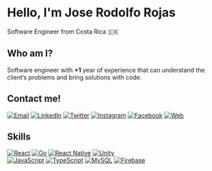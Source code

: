 # Hello, I'm Jose Rodolfo Rojas
Software Engineer from Costa Rica 🇨🇷 

## Who am I?
Software engineer with **+1** year of experience that can understand the client’s problems and bring solutions with code.
## Contact me!
[![Email](https://img.shields.io/badge/mail-jrodolforojas1@gmail.com-D14836?style=for-the-badge&logo=gmail&logoColor=white&labelColor=101010)](mailto:jrodolforojas1@gmail.com)
[![LinkedIn](https://img.shields.io/badge/LinkedIn-Jose_Rodolfo_Rojas-0077B5?style=for-the-badge&logo=linkedin&logoColor=white&labelColor=101010)](https://www.linkedin.com/in/jrodolforojas)
[![Twitter](https://img.shields.io/badge/Twitter-@jrodolforojas-1DA1F2?style=for-the-badge&logo=twitter&logoColor=white&labelColor=101010)](https://twitter.com/jrodolforojas)
[![Instagram](https://img.shields.io/badge/Instagram-@jrodolforojas-E4405F?style=for-the-badge&logo=instagram&logoColor=white&labelColor=101010)](https://instagram.com/jrodolforojas)
[![Facebook](https://img.shields.io/badge/Facebook-@jrodolforojas1-1877F2?style=for-the-badge&logo=facebook&logoColor=white&labelColor=101010)](https://facebook.com/jrodolforojas1)
[![Web](https://img.shields.io/badge/jrodolforojas.com-14a1f0?style=for-the-badge&logo=dev.to&logoColor=white&labelColor=101010)](https://jrodolforojas.com)

## Skills
[![React](https://img.shields.io/badge/React-57b9d3?style=for-the-badge&logo=react&logoColor=white&labelColor=101010)]()
[![Go](https://img.shields.io/badge/Go-57b9d3?style=for-the-badge&logo=go&logoColor=white&labelColor=101010)]()
[![React Native](https://img.shields.io/badge/React_Native-57b9d3?style=for-the-badge&logo=react&logoColor=white&labelColor=101010)]()
[![Unity](https://img.shields.io/badge/Unity-57b9d3?style=for-the-badge&logo=unity&logoColor=white&labelColor=101010)]()
</br>
[![JavaScript](https://img.shields.io/badge/JavaScript-57b9d3?style=for-the-badge&logo=javascript&logoColor=white&labelColor=101010)]()
[![TypeScript](https://img.shields.io/badge/TypeScript-57b9d3?style=for-the-badge&logo=typescript&logoColor=white&labelColor=101010)]()
[![MySQL](https://img.shields.io/badge/MySQL-57b9d3?style=for-the-badge&logo=mysql&logoColor=white&labelColor=101010)]()
[![Firebase](https://img.shields.io/badge/Firebase-57b9d3?style=for-the-badge&logo=firebase&logoColor=white&labelColor=101010)]()
<!--
**jrodolforojas/jrodolforojas** is a ✨ _special_ ✨ repository because its `README.md` (this file) appears on your GitHub profile.

Here are some ideas to get you started:

- 🔭 I’m currently working on ...
- 🌱 I’m currently learning ...
- 👯 I’m looking to collaborate on ...
- 🤔 I’m looking for help with ...
- 💬 Ask me about ...
- 📫 How to reach me: ...
- 😄 Pronouns: ...
- ⚡ Fun fact: ...
-->
